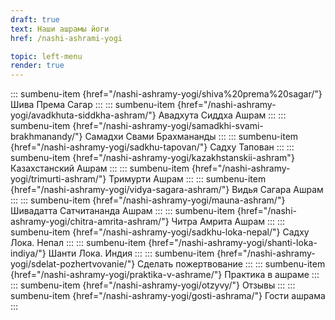 ```yaml
---
draft: true
text: Наши ашрамы йоги
href: /nashi-ashrami-yogi

topic: left-menu
render: true
---
```

::: sumbenu-item {href="/nashi-ashramy-yogi/shiva%20prema%20sagar/"}
Шива Према Сагар
:::
::: sumbenu-item {href="/nashi-ashramy-yogi/avadkhuta-siddkha-ashram/"}
Авадхута Сиддха Ашрам
:::
::: sumbenu-item {href="/nashi-ashramy-yogi/samadkhi-svami-brakhmanandy/"}
Самадхи Свами Брахмананды
:::
::: sumbenu-item {href="/nashi-ashramy-yogi/sadkhu-tapovan/"}
Садху Тапован
:::
::: sumbenu-item {href="/nashi-ashramy-yogi/kazakhstanskii-ashram"}
Казахстанский Ашрам
:::
::: sumbenu-item {href="/nashi-ashramy-yogi/trimurti-ashram/"}
Тримурти Ашрам
:::
::: sumbenu-item {href="/nashi-ashramy-yogi/vidya-sagara-ashram/"}
Видья Сагара Ашрам
:::
::: sumbenu-item {href="/nashi-ashramy-yogi/mauna-ashram/"}
Шивадатта Сатчитананда Ашрам
:::
::: sumbenu-item {href="/nashi-ashramy-yogi/chitra-amrita-ashram/"}
Читра Амрита Ашрам
:::
::: sumbenu-item {href="/nashi-ashramy-yogi/sadkhu-loka-nepal/"}
Садху Лока. Непал
:::
::: sumbenu-item {href="/nashi-ashramy-yogi/shanti-loka-indiya/"}
Шанти Лока. Индия
:::
::: sumbenu-item {href="/nashi-ashramy-yogi/sdelat-pozhertvovanie/"}
Сделать пожертвование
:::
::: sumbenu-item {href="/nashi-ashramy-yogi/praktika-v-ashrame/"}
Практика в ашраме
:::
::: sumbenu-item {href="/nashi-ashramy-yogi/otzyvy/"}
Отзывы
:::
::: sumbenu-item {href="/nashi-ashramy-yogi/gosti-ashrama/"}
Гости ашрама
:::
